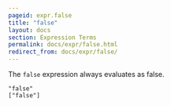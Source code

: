 ```yaml
---
pageid: expr.false
title: "false"
layout: docs
section: Expression Terms
permalink: docs/expr/false.html
redirect_from: docs/expr/false/
---
```


The `false` expression always evaluates as false.

    "false"
    ["false"]
